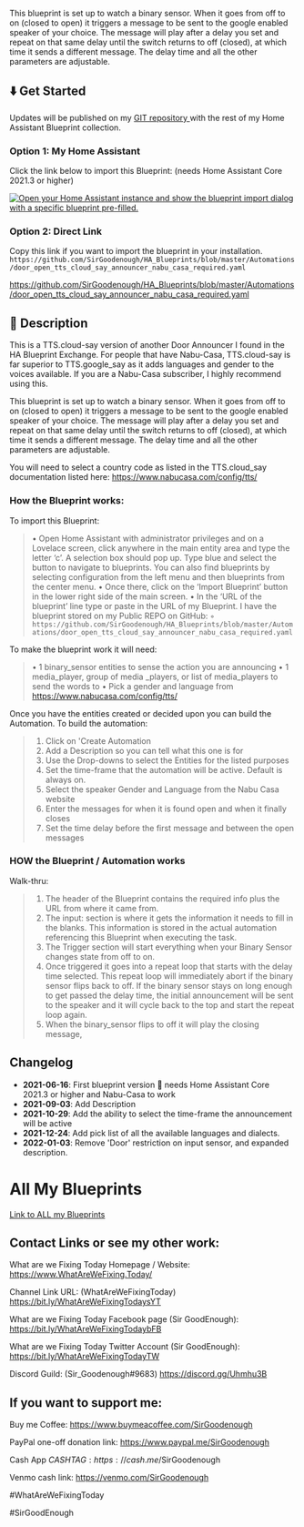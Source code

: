 This blueprint is set up to watch a binary sensor. When it goes from off to on (closed to open) it triggers a message to be sent to the google enabled speaker of your choice. The message will play after a delay you set and repeat on that same delay until the switch returns to off (closed), at which time it sends a different message. The delay time and all the other parameters are adjustable.

## :arrow_down: Get Started

Updates will be published on my [GIT repository ](https://github.com/SirGoodenough/HA_Blueprints) with the rest of my Home Assistant Blueprint collection.

### Option 1: My Home Assistant

Click the link below to import this Blueprint: (needs Home Assistant Core 2021.3 or higher)

[![Open your Home Assistant instance and show the blueprint import dialog with a specific blueprint pre-filled.](https://my.home-assistant.io/badges/blueprint_import.svg)](https://my.home-assistant.io/redirect/blueprint_import/?blueprint_url=https%3A%2F%2Fgithub.com%2FSirGoodenough%2FHA_Blueprints%2Fblob%2Fmaster%2FAutomations%2Fdoor_open_tts_cloud_say_announcer_nabu_casa_required.yaml)

### Option 2: Direct Link

Copy this link if you want to import the blueprint in your installation.
```https://github.com/SirGoodenough/HA_Blueprints/blob/master/Automations/door_open_tts_cloud_say_announcer_nabu_casa_required.yaml```

https://github.com/SirGoodenough/HA_Blueprints/blob/master/Automations/door_open_tts_cloud_say_announcer_nabu_casa_required.yaml

## :page_facing_up: Description

This is a TTS.cloud-say version of another Door Announcer I found in the HA Blueprint Exchange.  For people that have Nabu-Casa, TTS.cloud-say is far superior to TTS.google_say as it adds languages and gender to the voices available.  If you are a Nabu-Casa subscriber, I highly recommend using this.

This blueprint is set up to watch a binary sensor.  When it goes from off to on (closed to open) it triggers a message to be sent to the google enabled speaker of your choice.  The message will play after a delay you set and repeat on that same delay until the switch returns to off (closed), at which time it sends a different message.  The delay time and all the other parameters are adjustable.

You will need to select a country code as listed in the TTS.cloud_say documentation listed here:  https://www.nabucasa.com/config/tts/

### How the Blueprint works:

To import this Blueprint: 
> • Open Home Assistant with administrator privileges and on a Lovelace screen, click anywhere in the main entity area and type the letter ‘c’.  A selection box should pop up.  Type blue and select the button to navigate to blueprints.  You can also find blueprints by selecting configuration from the left menu and then blueprints from the center menu.
> • Once there, click on the ‘Import Blueprint’ button in the lower right side of the main screen.
> • In the ‘URL of the blueprint’ line type or paste in the URL of my Blueprint. I have the blueprint stored on my Public REPO on GitHub:
>  ◦   ```https://github.com/SirGoodenough/HA_Blueprints/blob/master/Automations/door_open_tts_cloud_say_announcer_nabu_casa_required.yaml```

To make the blueprint work it will need:
> • 1 binary_sensor entities to sense the action you are announcing
> • 1 media_player, group of media _players, or list of media_players to send the words to
> • Pick a gender and language from https://www.nabucasa.com/config/tts/

Once you have the entities created or decided upon you can build the Automation.  To build the automation:  
> 1. Click on 'Create Automation
> 2. Add a Description so you can tell what this one is for
> 3. Use the Drop-downs to select the Entities for the listed purposes
> 4. Set the time-frame that the automation will be active.  Default is always on.
> 5. Select the speaker Gender and Language from the Nabu Casa website
> 6. Enter the messages for when it is found open and when it finally closes
> 7. Set the time delay before the first message and between the open messages

### HOW the Blueprint / Automation works
Walk-thru:
> 1. The header of the Blueprint contains the required info plus the URL from where it came from.
> 2. The input: section is where it gets the information it needs to fill in the blanks. This information is stored in the actual automation referencing this Blueprint when executing the task.
> 3. The Trigger section will start everything when your Binary Sensor changes state from off to on.
> 4. Once triggered it goes into a repeat loop that starts with the delay time selected.  This repeat loop will immediately abort if the  binary sensor flips back to off.  If the binary sensor stays on long enough to get passed the delay time, the initial announcement will be sent to the speaker and it will cycle back to the top and start the repeat loop again.
> 5. When the binary_sensor flips to off it will play the closing message,

## Changelog

* **2021-06-16**: First blueprint version :tada:
                        needs Home Assistant Core 2021.3 or higher and Nabu-Casa to work
* **2021-09-03**: Add Description
* **2021-10-29**: Add the ability to select the time-frame the announcement will be active
* **2021-12-24**: Add pick list of all the available languages and dialects.
* **2022-01-03**: Remove 'Door' restriction on input sensor, and expanded description.


# All My Blueprints

[Link to ALL my Blueprints](https://github.com/SirGoodenough/HA_Blueprints/blob/master/README.md)


## Contact Links or see my other work:

What are we Fixing Today Homepage / Website: https://www.WhatAreWeFixing.Today/

Channel Link URL: (WhatAreWeFixingToday) https://bit.ly/WhatAreWeFixingTodaysYT

What are we Fixing Today Facebook page (Sir GoodEnough): https://bit.ly/WhatAreWeFixingTodaybFB

What are we Fixing Today Twitter Account (Sir GoodEnough): https://bit.ly/WhatAreWeFixingTodayTW

Discord Guild: (Sir_Goodenough#9683) https://discord.gg/Uhmhu3B

## If you want to support me:

Buy me Coffee: https://www.buymeacoffee.com/SirGoodenough

PayPal one-off donation link: https://www.paypal.me/SirGoodenough

Cash App $CASHTAG: https://cash.me/$SirGoodenough

Venmo cash link: https://venmo.com/SirGoodenough

#WhatAreWeFixingToday

#SirGoodEnough